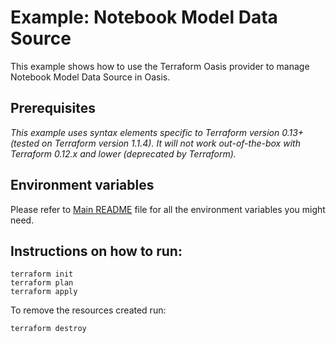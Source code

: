 # Example: Notebook Model Data Source

This example shows how to use the Terraform Oasis provider to manage Notebook Model Data Source in Oasis.

## Prerequisites

*This example uses syntax elements specific to Terraform version 0.13+ (tested on Terraform version 1.1.4).
It will not work out-of-the-box with Terraform 0.12.x and lower (deprecated by Terraform).*

## Environment variables
Please refer to [Main README](../../README.md) file for all the environment variables you might need.


## Instructions on how to run:
```
terraform init
terraform plan
terraform apply
```

To remove the resources created run:
```
terraform destroy
``` 